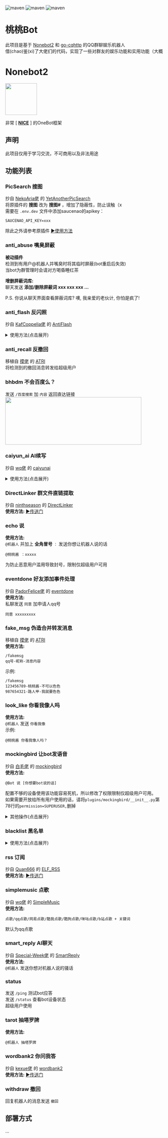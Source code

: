 ![maven](https://img.shields.io/badge/python-3.9%2B-blue)
![maven](https://img.shields.io/badge/nonebot-2.0.0-yellow)
![maven](https://img.shields.io/badge/go--cqhttp-1.0.0-red)

# 桃桃Bot  
此项目是基于 [Nonebot2](https://github.com/nonebot/nonebot2) 和 [go-cqhttp](https://github.com/Mrs4s/go-cqhttp) 的QQ群聊娱乐机器人  
借(chao)鉴(xi)了大佬们的代码，实现了一些对群友的娱乐功能和实用功能（大概  


# Nonebot2
<img style="height: 100px;width: 100px;" src="https://camo.githubusercontent.com/0ef71e86056da694c540790aa4a4e314396884d6c4fdb95362a7538b27a1b034/68747470733a2f2f76322e6e6f6e65626f742e6465762f6c6f676f2e706e67">

非常 [ **[NICE](https://github.com/nonebot/nonebot2)** ] 的OneBot框架


## 声明
此项目仅用于学习交流，不可商用以及非法用途  


## 功能列表
### PicSearch  搜图
抄自 [NekoAria佬](https://github.com/NekoAria) 的 [YetAnotherPicSearch](https://github.com/NekoAria/YetAnotherPicSearch)  
将原插件的 **搜图** 改为 **搜图#** ，增加了隐蔽性，防止误触（x  
需要在 `.env.dev` 文件中添加saucenao的apikey：  
```
SAUCENAO_API_KEY=xxx
```
除此之外请参考原插件 [▶使用方法️️](https://github.com/NekoAria/YetAnotherPicSearch/blob/main/docs/%E4%BD%BF%E7%94%A8%E6%95%99%E7%A8%8B.md)


### anti_abuse  嘴臭屏蔽
**被动插件**  
检测到有用户@机器人并嘴臭时将其临时屏蔽(bot重启后失效)  
当bot为群管理时会请对方喝昏睡红茶  

**增删屏蔽词库:**  
聊天发送 **添加/删除屏蔽词 xxx xxx xxx ...**  

P.S. 你说从聊天界面查看屏蔽词库? 噢, 我亲爱的老伙计, 你怕是疯了!  


### anti_flash  反闪照
抄自 [KafCoppelia佬](https://github.com/MinatoAquaCrews) 的 [AntiFlash](https://github.com/MinatoAquaCrews/nonebot_plugin_antiflash)  

<details>
  <summary>使用方法(点击展开)</summary>
  
.  
在`.env.dev`内设置：

```python
ANTI_FLASH_ON=true                          # 全局开关
ANTI_FLASH_GROUP=["123456789", "987654321"] # 默认开启的群聊，但可通过指令开关
ANTI_FLASH_PATH="your-path-to-config.json"  # 配置文件路径，默认同插件代码路径
```

`ANTI_FLASH_GROUP`会在每次初始化时写入配置文件，在群组启用反闪照，可通过指令更改。  
  
**修改** 配置文件即读即改，可后台修改。  
  
**功能:**
1. 全局开关**仅超管**配置，不支持指令修改全局开关；  
2. 各群聊均配置开关，需**管理员及超管权限**进行修改；  
  
**命令:**  
开启/启用/禁用反闪照

</details>


### anti_recall  反撤回
移植自 [摸佬](https://github.com/Kyomotoi) 的 [ATRI](https://github.com/Kyomotoi/ATRI)  
将检测到的撤回消息转发给超级用户


### bhbdm  不会百度么？
发送 `/百度搜索` 加 `内容` 返回直达链接  
<img style="height: 150px; width: 430px;" src="https://iili.io/6vMyOP.jpg">


### caiyun_ai  AI续写
抄自 [wq佬](https://github.com/MeetWq) 的 [caiyunai](https://github.com/noneplugin/nonebot-plugin-caiyunai)  

<details>
  <summary>使用方法(点击展开)</summary>
  
.  
**配置:**

需要在 `.env.dev` 文件中添加彩云小梦apikey：

```
CAIYUNAI_APIKEY=xxx
```

apikey获取：

前往 http://if.caiyunai.com/dream 注册彩云小梦用户；

注册完成后，F12打开开发者工具；

在控制台中输入 `alert(localStorage.cy_dream_user)` ，弹出窗口中的 uid 即为 apikey；

或者进行一次续写，在 Network 中查看 novel_ai 请求，Payload 中的 uid 项即为 apikey。


**使用:**  
```
@机器人 续写/彩云小梦 xxx
```

</details>


### DirectLinker  群文件直链提取
抄自 [ninthseason](https://github.com/ninthseason) 的 [DirectLinker](https://github.com/ninthseason/nonebot-plugin-directlinker)  
**使用方法:** [▶传送门](https://github.com/ninthseason/nonebot-plugin-directlinker#%E7%94%A8%E6%B3%95)  


### echo  说
**使用方法:**  
`@机器人` 并加上 **全角冒号** `：` 发送你想让机器人说的话
```
@桃桃酱 ：xxxxx
```
为防止恶意用户滥用导致封号，限制仅超级用户可用


### eventdone  好友添加事件处理
抄自 [PadorFelice佬](https://github.com/PadorFelice) 的 [eventdone](https://github.com/PadorFelice/nonebot_plugin_eventdone)  
**使用方法:**  
私聊发送 `同意` 加申请人qq号
```
同意 xxxxxxxxx
```


### fake_msg  伪造合并转发消息
移植自 [摸佬](https://github.com/Kyomotoi) 的 [ATRI](https://github.com/Kyomotoi/ATRI)  
**使用方法:**  
```
/fakemsg
qq号-昵称-消息内容
```
示例:  
```
/fakemsg
123456789-桃桃酱-不可以色色
987654321-路人甲-我就要色色
```

### look_like  你看我像人吗
**使用方法:**  
`@机器人` 发送 `你看我像`  
示例:  
```
@桃桃酱 你看我像人吗？
```


### mockingbird  让bot发语音
抄自 [白毛佬](https://github.com/AkashiCoin) 的 [mockingbird](https://github.com/AkashiCoin/nonebot_plugin_mockingbird)  
**使用方法:**  
```
@Bot 说 [你想要bot说的话]
```
配置不够的设备使用该功能容易死机，所以修改了权限限制仅超级用户可用。  
如果需要开放给所有用户使用的话，请将`plugins/mockingbird/__init__.py`第78行的`permission=SUPERUSER,`删掉

<details>
  <summary>其他操作(点击展开)</summary>
  
.  
```
显示模型 # 显示出可供修改的模型
# 修改指令
修改模型 [序号]\[模型名称]
重载模型 进行模型重载(并没有什么卵用，或许以后内存泄漏解决会有用？)
调整/修改精度 修改语音合成精度
调整/修改句长 修改语音合成最大句长
更新模型 更新模型列表
```

</details>


### blacklist  黑名单
  

<details>
  <summary>使用方法(点击展开)</summary>

.  

拉黑:  
```
拉黑用户 qq qq1 qq2  
拉黑群 qq qq1 qq2  
```
  
解禁:  
```
解禁用户 qq qq1 qq2  
解禁群 qq qq1 qq2  
```
  
查看黑名单:  
```
查看用户黑名单  
查看群聊黑名单  
```
群内发送 **`/静默`**, **`/响应`** 可快捷拉黑/解禁当前群聊  

</details>


### rss  订阅
抄自 [Quan666](https://github.com/Quan666) 的 [ELF_RSS](https://github.com/Quan666/ELF_RSS)  
**使用方法:** [▶传送门](https://github.com/Quan666/ELF_RSS/blob/2.0/docs/2.0%20%E4%BD%BF%E7%94%A8%E6%95%99%E7%A8%8B.md)  


### simplemusic  点歌
抄自 [wq佬](https://github.com/MeetWq) 的 [SimpleMusic](https://github.com/noneplugin/nonebot-plugin-simplemusic)  
**使用方法:**  
```
点歌/qq点歌/网易点歌/酷我点歌/酷狗点歌/咪咕点歌/b站点歌 + 关键词
```
默认为qq点歌


### smart_reply  AI聊天
抄自 [Special-Week佬](https://github.com/Special-Week) 的 [SmartReply](https://github.com/Special-Week/nonebot_plugin_smart_reply)  
**使用方法:**  
`@机器人` 发送你想对机器人说的骚话


### status  

发送 `/ping` 测试bot应答  
发送 `/status` 查看bot设备状态  
超级用户使用


### tarot  抽塔罗牌
**使用方法:**  
```
@机器人 抽塔罗牌
```


### wordbank2  你问我答
抄自 [kexue佬](https://github.com/kexue-z) 的 [wordbank2](https://github.com/kexue-z/nonebot-plugin-word-bank2)  
**使用方法:** [▶传送门](https://github.com/kexue-z/nonebot-plugin-word-bank2#%E5%BC%80%E5%A7%8B%E4%BD%BF%E7%94%A8)  


### withdraw  撤回
回复机器人的消息发送 `撤回`


## 部署方式
...

